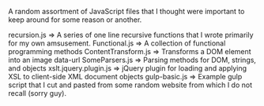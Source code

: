A random assortment of JavaScript files that I thought were important to keep around for some reason or another.

  recursion.js            =>  A series of one line recursive functions that I wrote primarily for my own amsusement.
  Functional.js           =>  A collection of functional programming methods
  ContentTransform.js     =>  Transforms a DOM element into an image data-url
  SomeParsers.js          =>  Parsing methods for DOM, strings, and objects
  xslt.jquery.plugin.js   =>  jQuery plugin for loading and applying XSL to client-side XML document objects
  gulp-basic.js           =>  Example gulp script that I cut and pasted from some random website from which I do not recall (sorry guy).
  
  
 
  